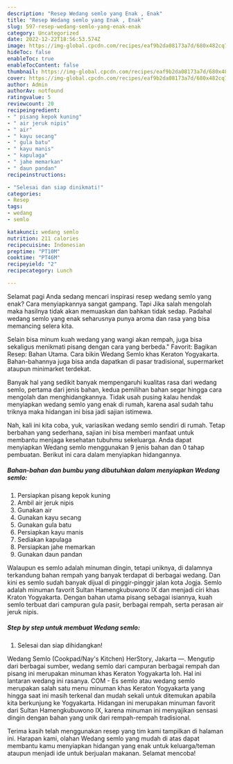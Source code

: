 ```yaml
---
description: "Resep Wedang semlo yang Enak , Enak"
title: "Resep Wedang semlo yang Enak , Enak"
slug: 597-resep-wedang-semlo-yang-enak-enak
category: Uncategorized
date: 2022-12-22T18:56:53.574Z
image: https://img-global.cpcdn.com/recipes/eaf9b2da08173a7d/680x482cq70/wedang-semlo-foto-resep-utama.jpg
hideToc: false
enableToc: true
enableTocContent: false
thumbnail: https://img-global.cpcdn.com/recipes/eaf9b2da08173a7d/680x482cq70/wedang-semlo-foto-resep-utama.jpg
cover: https://img-global.cpcdn.com/recipes/eaf9b2da08173a7d/680x482cq70/wedang-semlo-foto-resep-utama.jpg
author: Admin
authorAv: notfound
ratingvalue: 5
reviewcount: 20
recipeingredient:
- " pisang kepok kuning"
- " air jeruk nipis"
- " air"
- " kayu secang"
- " gula batu"
- " kayu manis"
- " kapulaga"
- " jahe memarkan"
- " daun pandan"
recipeinstructions:

- "Selesai dan siap dinikmati!"
categories:
- Resep
tags:
- wedang
- semlo

katakunci: wedang semlo 
nutrition: 211 calories
recipecuisine: Indonesian
preptime: "PT10M"
cooktime: "PT46M"
recipeyield: "2"
recipecategory: Lunch

---
```



Selamat pagi Anda sedang mencari inspirasi resep wedang semlo yang enak? Cara menyiapkannya sangat gampang. Tapi Jika salah mengolah maka hasilnya tidak akan memuaskan dan bahkan tidak sedap. Padahal wedang semlo yang enak seharusnya punya aroma dan rasa yang bisa memancing selera kita.


Selain bisa minum kuah wedang yang wangi akan rempah, juga bisa sekaligus menikmati pisang dengan cara yang berbeda.&#34; Favorit: Bagikan Resep: Bahan Utama. Cara bikin Wedang Semlo khas Keraton Yogyakarta. Bahan-bahannya juga bisa anda dapatkan di pasar tradisional, supermarket ataupun minimarket terdekat.

Banyak hal yang sedikit banyak mempengaruhi kualitas rasa dari wedang semlo, pertama dari jenis bahan, kedua pemilihan bahan segar hingga cara mengolah dan menghidangkannya. Tidak usah pusing kalau hendak menyiapkan wedang semlo yang enak di rumah, karena asal sudah tahu triknya maka hidangan ini bisa jadi sajian istimewa.


Nah, kali ini kita coba, yuk, variasikan wedang semlo sendiri di rumah. Tetap berbahan yang sederhana, sajian ini bisa memberi manfaat untuk membantu menjaga kesehatan tubuhmu sekeluarga. Anda dapat menyiapkan Wedang semlo menggunakan 9 jenis bahan dan 0 tahap pembuatan. Berikut ini cara dalam menyiapkan hidangannya.

<!--inarticleads1-->

##### Bahan-bahan dan bumbu yang dibutuhkan dalam menyiapkan Wedang semlo:

1. Persiapkan  pisang kepok kuning
1. Ambil  air jeruk nipis
1. Gunakan  air
1. Gunakan  kayu secang
1. Gunakan  gula batu
1. Persiapkan  kayu manis
1. Sediakan  kapulaga
1. Persiapkan  jahe memarkan
1. Gunakan  daun pandan


Walaupun es semlo adalah minuman dingin, tetapi uniknya, di dalamnya terkandung bahan rempah yang banyak terdapat di berbagai wedang. Dan kini es semlo sudah banyak dijual di pinggir-pinggir jalan kota Jogja. Semlo adalah minuman favorit Sultan Hamengkubuwono IX dan menjadi ciri khas Kraton Yogyakarta. Dengan bahan utama pisang sebagai isiannya, kuah semlo terbuat dari campuran gula pasir, berbagai rempah, serta perasan air jeruk nipis. 

<!--inarticleads2-->

##### Step by step untuk membuat Wedang semlo:


1. Selesai dan siap dihidangkan!

Wedang Semlo (Cookpad/Nay&#39;s Kitchen) HerStory, Jakarta —. Mengutip dari berbagai sumber, wedang semlo dari campuran berbagai rempah dan pisang ini merupakan minuman khas Keraton Yogyakarta loh. Hal ini lantaran wedang ini rasanya. COM - Es semlo atau wedang semlo merupakan salah satu menu minuman khas Keraton Yogyakarta yang hingga saat ini masih terkenal dan mudah sekali untuk ditemukan apabila kita berkunjung ke Yogyakarta. Hidangan ini merupakan minuman favorit dari Sultan Hamengkubuwono IX, karena minuman ini menyajikan sensasi dingin dengan bahan yang unik dari rempah-rempah tradisional. 

Terima kasih telah menggunakan resep yang tim kami tampilkan di halaman ini. Harapan kami, olahan Wedang semlo yang mudah di atas dapat membantu kamu menyiapkan hidangan yang enak untuk keluarga/teman ataupun menjadi ide untuk berjualan makanan. Selamat mencoba!
